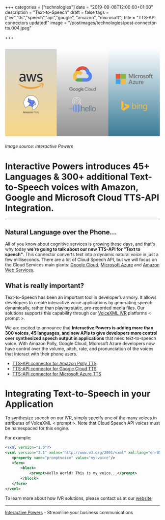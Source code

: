 +++
categories = ["technologies"]
date = "2019-09-08T12:00:00+01:00"
description = "Text-to-Speech"
draft = false
tags = ["ivr","tts","speech","api","google", "amazon", "microsoft"]
title = "TTS-API connectors updated!"
image = "/postimages/technologies/post-connector-tts.004.jpeg"

+++

![Amazon TTS](/postimages/technologies/post-connector-tts.004.jpeg)
---------
###### Image source: Interactive Powers

#	Interactive Powers introduces 45+ Languages & 300+ additional Text-to-Speech voices with Amazon, Google and Microsoft Cloud TTS-API Integration.
---

##  Natural Language over the Phone...

All of you know about cognitive services is growing these days, and that's why today **we're going to talk about our new TTS-API  for "Text to speech"**. This connector converts text into a dynamic natural voice in just a few milliseconds. There are a lot of Cloud Speech API, but we will focus on the Cloud Services main giants: [Google Cloud](https://cloud.google.com/), [Microsoft Azure](https://azure.microsoft.com/) and [Amazon Web Services](https://aws.amazon.com/).

##  What is really important?

Text-to-Speech has been an important tool in developer’s armory. It allows developers to create interactive voice applications by generating speech dynamically, rather than playing static, pre-recorded media files. Our solutions supports this capability through our [VoiceXML IVR](https://www.ivrpowers.com/voicexml/) platforms  < prompt >.

We are excited to announce that **Interactive Powers is adding more than 300 voices, 45 languages, and new APIs to give developers more control over synthesized speech output in applications** that need text-to-speech voice. With Amazon Polly, Google Cloud, Microsoft Azure developers now have control over the volume, pitch, rate, and pronunciation of the voices that interact with their phone users.

* [TTS-API connector for Amazon Polly TTS](http://blog.ivrpowers.com/post/technologies/amazon-tts-connector/)
* [TTS-API connector for Google Cloud TTS](http://blog.ivrpowers.com/post/technologies/google-tts-connector/)
* [TTS-API connector for Microsoft Azure TTS](http://blog.ivrpowers.com/post/technologies/microsoft-tts-connector/)

# Integrating Text-to-Speech in your Application

To synthesize  speech on our IVR, simply specify one of the many voices in attributes of VoiceXML < prompt >. Note that Cloud Speech API voices must be namespaced for this engine.

For example:

~~~xml
<?xml version="1.0"?>
<vxml version="2.1" xmlns="http://www.w3.org/2001/vxml" xml:lang="en-US">
   <property name="promptvoice" value="my-voice"/>
   <form>
       <block>
           <prompt>Hello World! This is my voice...</prompt>
       </block>
   </form>
</vxml>
~~~

To learn more about how IVR solutions, please contact us at our [website](https://www.ivrpowers.com/)

---
[Interactive Powers](http://www.ivrpowers.com/) - Streamline your business communications


